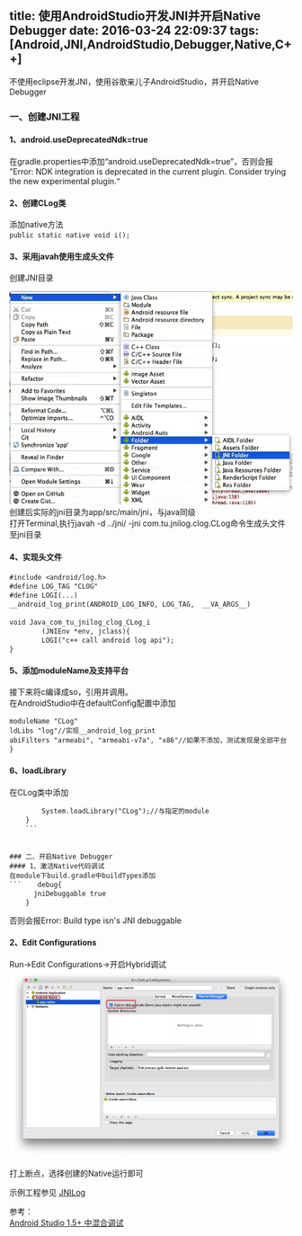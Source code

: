 title: 使用AndroidStudio开发JNI并开启Native Debugger
date: 2016-03-24 22:09:37
tags: [Android,JNI,AndroidStudio,Debugger,Native,C++]
---
不使用eclipse开发JNI，使用谷歌亲儿子AndroidStudio，并开启Native Debugger  
### 一、创建JNI工程
#### 1、android.useDeprecatedNdk=true  
在gradle.properties中添加“android.useDeprecatedNdk=true”，否则会报
”Error: NDK integration is deprecated in the current plugin.  Consider trying the new experimental plugin.“  
#### 2、创建CLog类
添加native方法  
`public static native void i();`  
#### 3、采用javah使用生成头文件  
创建JNI目录

<!--more-->

![](/css/images/20160324_welcomeJNI01.webp)
创建后实际的jni目录为app/src/main/jni，与java同级  
打开Terminal,执行javah -d ../jni/ -jni com.tu.jnilog.clog.CLog命令生成头文件至jni目录  
#### 4、实现头文件  

```#include "com_tu_jnilog_clog_CLog.h"  
#include <android/log.h>  
#define LOG_TAG "CLOG"  
#define LOGI(...)    
__android_log_print(ANDROID_LOG_INFO, LOG_TAG,  __VA_ARGS__)

void Java_com_tu_jnilog_clog_CLog_i
        (JNIEnv *env, jclass){
        LOGI("c++ call android log api");
}  
```
#### 5、添加moduleName及支持平台  
接下来将c编译成so，引用并调用。  
在AndroidStudio中在defaultConfig配置中添加  
```ndk{
moduleName "CLog"  
ldLibs "log"//实现__android_log_print  
abiFilters "armeabi", "armeabi-v7a", "x86"//如果不添加，测试发现是全部平台  
}
```
#### 6、loadLibrary  
在CLog类中添加
```	static{
		System.loadLibrary("CLog");//与指定的module
	}
	```


### 二、开启Native Debugger  
#### 1、激活Native代码调试  
在module下build.gradle中buildTypes添加
```    debug{
      jniDebuggable true
    }
```  
否则会报Error: Build type isn's JNI debuggable
#### 2、Edit Configurations  
 Run->Edit Configurations->开启Hybrid调试
 ![](/css/images/20160324_welcomeJNI02.webp)
 
打上断点，选择创建的Native运行即可

示例工程参见 [JNILog](https://github.com/2tu/JNILog)

参考：  
[Android Studio 1.5+ 中混合调试](http://toutiao.com/a6265272977680924930)